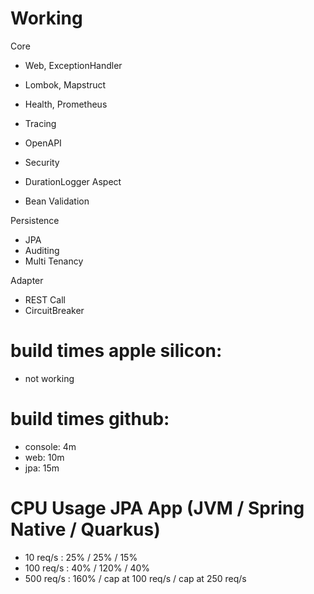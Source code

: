 # Working
Core
- Web, ExceptionHandler
- Lombok, Mapstruct

- Health, Prometheus
- Tracing
- OpenAPI

- Security

- DurationLogger Aspect
- Bean Validation
         
Persistence
- JPA
- Auditing 
- Multi Tenancy

Adapter
- REST Call
- CircuitBreaker


# build times apple silicon:
- not working

# build times github:
- console: 4m
- web: 10m
- jpa: 15m

# CPU Usage JPA App (JVM / Spring Native / Quarkus)
- 10 req/s  : 25% / 25% / 15% 
- 100 req/s : 40% / 120% / 40% 
- 500 req/s : 160% / cap at 100 req/s / cap at 250 req/s